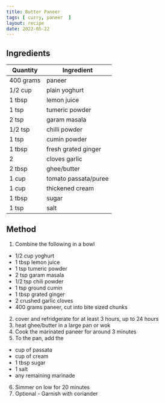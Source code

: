 ```yaml
---
title: Butter Paneer
tags: [ curry, paneer  ]
layout: recipe
date: 2022-05-22
---
```

## Ingredients

|Quantity|Ingredient
|-|-
|400 grams|paneer
|1/2 cup|plain yoghurt
|1 tbsp|lemon juice
|1 tsp|tumeric powder
|2 tsp|garam masala
|1/2 tsp|chilli powder
|1 tsp|cumin powder
|1 tbsp|fresh grated ginger
|2|cloves garlic
|2 tbsp|ghee/butter
|1 cup|tomato passata/puree
|1 cup|thickened cream
|1 tbsp|sugar
|1 tsp|salt

## Method

1. Combine the following in a bowl
  - 1/2 cup yoghurt
  - 1 tbsp lemon juice
  - 1 tsp tumeric powder
  - 2 tsp garam masala
  - 1/2 tsp chili powder
  - 1 tsp ground cumin
  - 1 tbsp grated ginger
  - 2 crushed garlic cloves
  - 400 grams paneer, cut into bite sized chunks
2. cover and refridgerate for at least 3 hours, up to 24 hours
3. heat ghee/butter in a large pan or wok
4. Cook the marinated paneer for around 3 minutes
5. To the pan, add the 
  - cup of passata
  - cup of cream
  - 1 tbsp sugar
  - 1 salt
  - any remaining marinade
6. Simmer on low for 20 minutes
7. Optional - Garnish with coriander  
